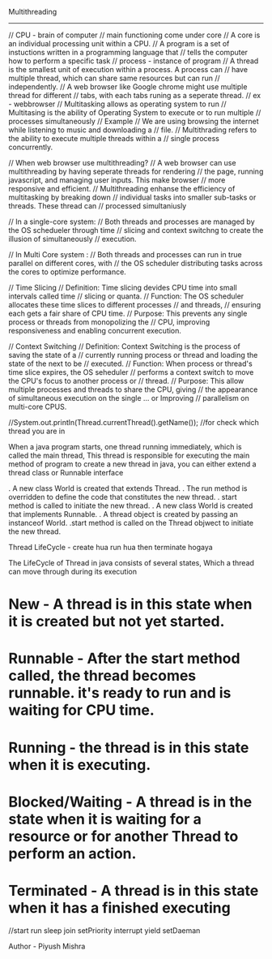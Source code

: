 Multithreading

---

// CPU - brain of computer
// main functioning come under core
// A core is an individual processing unit within a CPU.
// A program is a set of instuctions written in a programming language that
// tells the computer how to perform a specific task
// process - instance of program
// A thread is the smallest unit of execution within a process. A process can
// have multiple thread, which can share same resources but can run
// independently.
// A web browser like Google chrome might use multiple thread for different
// tabs, with each tabs runing as a seperate thread.
// ex - webbrowser
// Multitasking allows as operating system to run
// Multitasing is the ability of Operating System to execute or to run multiple
// processes simultaneously
// Example
// We are using browsing the internet while listening to music and downloading a
// file.
// Multithrading refers to the ability to execute multiple threads within a
// single process concurrently.

// When web browser use multithreading?
// A web browser can use multithreading by having seperate threads for rendering
// the page, running javascript, and managing user inputs. This make browser
// more responsive and efficient.
// Multithreading enhanse the efficiency of multitasking by breaking down
// individual tasks into smaller sub-tasks or threads. These thread can
// processed simultaniusly

// In a single-core system:
// Both threads and processes are managed by the OS schedueler through time
// slicing and context switchng to create the illusion of simultaneously
// execution.

// In Multi Core system :
// Both threads and processes can run in true parallel on different cores, with
// the OS scheduler distributing tasks across the cores to optimize performance.

// Time Slicing
// Definition: Time slicing devides CPU time into small intervals called time
// slicing or quanta.
// Function: The OS scheduler allocates these time slices to different processes
// and threads,
// ensuring each gets a fair share of CPU time.
// Purpose: This prevents any single process or threads from monopolizing the
// CPU, improving responsiveness and enabling concurrent execution.

// Context Switching
// Definition: Context Switching is the process of saving the state of a
// currently running process or thread and loading the state of the next to be
// executed.
// Function: When process or thread's time slice expires, the OS seheduler
// performs a context switch to move the CPU's focus to another process or
// thread.
// Purpose: This allow multiple processes and threads to share the CPU, giving
// the appearance of simultaneous execution on the single ... or Improving
// parallelism on multi-core CPUS.

//System.out.println(Thread.currentThread().getName()); //for check which thread you are in

When a java program starts, one thread running immediately, which is called the main thread, This thread is responsible for executing the main method of program
to create a new thread in java, you can either extend a thread class or Runnable interface

. A new class World is created that extends Thread.
. The run method is overridden to define the code that constitutes the new thread.
. start method is called to initiate the new thread.
. A new class World is created that implements Runnable.
. A thread object is created by passing an instanceof World.
.start method is called on the Thread objwect to initiate the new thread.

Thread LifeCycle - create hua run hua then terminate hogaya

The LifeCycle of Thread in java consists of several states, Which a thread can move through during its execution

# New - A thread is in this state when it is created but not yet started.

# Runnable - After the start method called, the thread becomes runnable. it's ready to run and is waiting for CPU time.

# Running - the thread is in this state when it is executing.

# Blocked/Waiting - A thread is in the state when it is waiting for a resource or for another Thread to perform an action.

# Terminated - A thread is in this state when it has a finished executing

//start run sleep join setPriority interrupt yield setDaeman

Author - Piyush Mishra
